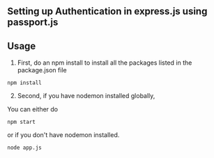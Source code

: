 ## Setting up Authentication in express.js using passport.js

## Usage
1. First, do an npm install to install all the packages listed in the package.json file
```
npm install
```

2. Second, if you have nodemon installed globally,

You can either do
```
npm start
```
or if you don't have nodemon installed.
```
node app.js
```
